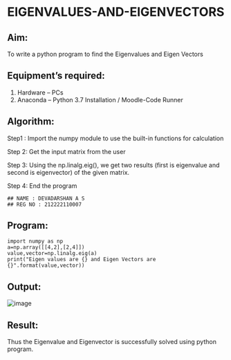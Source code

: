 # EIGENVALUES-AND-EIGENVECTORS
## Aim:
To write a python program to find the Eigenvalues and Eigen Vectors
## Equipment’s required:
1. 	Hardware – PCs
2. 	Anaconda – Python 3.7 Installation / Moodle-Code Runner
## Algorithm:
	
Step1 :
Import the numpy module to use the built-in functions for calculation

Step 2:
Get the input matrix from the user

Step 3:
Using the np.linalg.eig(), we get two results (first is eigenvalue and second is eigenvector) of the given matrix.

Step 4:
End the program
```
## NAME : DEVADARSHAN A S
## REG NO : 212222110007
```
## Program:
```
import numpy as np
a=np.array([[4,2],[2,4]])
value,vector=np.linalg.eig(a)
print("Eigen values are {} and Eigen Vectors are {}".format(value,vector))
```

## Output:
![image](https://github.com/DEVADARSHAN2/EIGENVALUES-AND-EIGENVECTORS/assets/119432150/7cdcc97c-8f7d-413b-a98d-2b0bbe14cf19)


## Result:
Thus the Eigenvalue and Eigenvector is successfully solved using python program.
